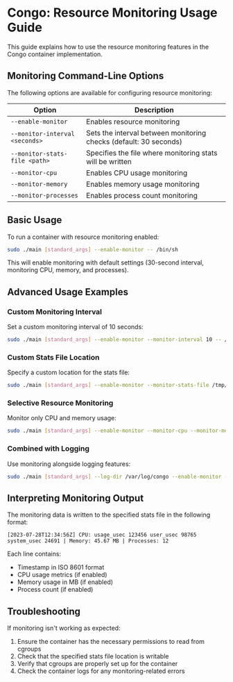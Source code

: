 # Congo: Resource Monitoring Usage Guide

This guide explains how to use the resource monitoring features in the Congo container implementation.

## Monitoring Command-Line Options

The following options are available for configuring resource monitoring:

| Option | Description |
|--------|-------------|
| `--enable-monitor` | Enables resource monitoring |
| `--monitor-interval <seconds>` | Sets the interval between monitoring checks (default: 30 seconds) |
| `--monitor-stats-file <path>` | Specifies the file where monitoring stats will be written |
| `--monitor-cpu` | Enables CPU usage monitoring |
| `--monitor-memory` | Enables memory usage monitoring |
| `--monitor-processes` | Enables process count monitoring |

## Basic Usage

To run a container with resource monitoring enabled:

```bash
sudo ./main [standard_args] --enable-monitor -- /bin/sh
```

This will enable monitoring with default settings (30-second interval, monitoring CPU, memory, and processes).

## Advanced Usage Examples

### Custom Monitoring Interval

Set a custom monitoring interval of 10 seconds:

```bash
sudo ./main [standard_args] --enable-monitor --monitor-interval 10 -- /bin/sh
```

### Custom Stats File Location

Specify a custom location for the stats file:

```bash
sudo ./main [standard_args] --enable-monitor --monitor-stats-file /tmp/container-stats.log -- /bin/sh
```

### Selective Resource Monitoring

Monitor only CPU and memory usage:

```bash
sudo ./main [standard_args] --enable-monitor --monitor-cpu --monitor-memory -- /bin/sh
```

### Combined with Logging

Use monitoring alongside logging features:

```bash
sudo ./main [standard_args] --log-dir /var/log/congo --enable-monitor --monitor-interval 5 -- /bin/sh
```

## Interpreting Monitoring Output

The monitoring data is written to the specified stats file in the following format:

```
[2023-07-28T12:34:56Z] CPU: usage_usec 123456 user_usec 98765 system_usec 24691 | Memory: 45.67 MB | Processes: 12
```

Each line contains:
- Timestamp in ISO 8601 format
- CPU usage metrics (if enabled)
- Memory usage in MB (if enabled)
- Process count (if enabled)

## Troubleshooting

If monitoring isn't working as expected:

1. Ensure the container has the necessary permissions to read from cgroups
2. Check that the specified stats file location is writable
3. Verify that cgroups are properly set up for the container
4. Check the container logs for any monitoring-related errors
